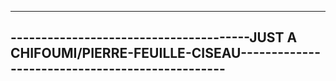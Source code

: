 ----------------------------------------------------------------------------------------------------------------------------
---------------------------------------JUST A CHIFOUMI/PIERRE-FEUILLE-CISEAU------------------------------------------------
----------------------------------------------------------------------------------------------------------------------------
